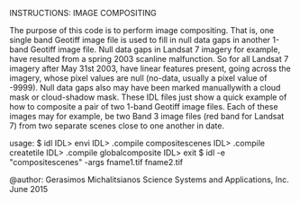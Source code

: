 INSTRUCTIONS: IMAGE COMPOSITING 

The purpose of this code is to perform image compositing. That is, one single band Geotiff image file is used to fill in 
null data gaps in another 1-band Geotiff image file. Null data gaps in Landsat 7 imagery for example, have resulted from a 
spring 2003 scanline malfunction. So for all Landsat 7 imagery after May 31st 2003, have linear features present, going 
across the imagery, whose pixel values are null (no-data, usually a pixel value of -9999). Null data gaps also may have 
been marked manuallywith a cloud mask or cloud-shadow mask. These IDL files just show a quick example of how to composite 
a pair of two 1-band Geotiff image files. Each of these images may for example, be two Band 3 image files (red band for 
Landsat 7) from two separate scenes close to one another in date. 

usage: 
$ idl 
IDL> envi
IDL> .compile compositescenes
IDL> .compile createtile
IDL> .compile globalcomposite
IDL> exit
$ idl -e "compositescenes" -args fname1.tif fname2.tif 

@author:
Gerasimos Michalitsianos
Science Systems and Applications, Inc. 
June 2015 

